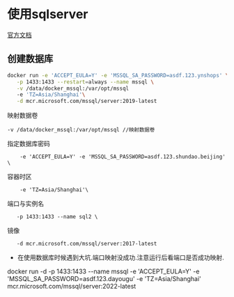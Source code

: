# 使用sqlserver

[官方文档](https://docs.microsoft.com/zh-cn/sql/linux/quickstart-install-connect-docker?view=sql-server-2017&pivots=cs1-bash)

## 创建数据库


```bash
docker run -e 'ACCEPT_EULA=Y' -e 'MSSQL_SA_PASSWORD=asdf.123.ynshops' \
   -p 1433:1433 --restart=always --name mssql \
   -v /data/docker_mssql:/var/opt/mssql
   -e 'TZ=Asia/Shanghai'\
   -d mcr.microsoft.com/mssql/server:2019-latest
```

映射数据卷
```
-v /data/docker_mssql:/var/opt/mssql //映射数据卷
```

指定数据库密码

```
    -e 'ACCEPT_EULA=Y' -e 'MSSQL_SA_PASSWORD=asdf.123.shundao.beijing' \
```


容器时区
```
    -e 'TZ=Asia/Shanghai'\
```

端口与实例名

```
   -p 1433:1433 --name sql2 \
```

镜像

```
   -d mcr.microsoft.com/mssql/server:2017-latest
```

* 在使用数据库时候遇到大坑.端口映射没成功.注意运行后看端口是否成功映射.

docker run -d -p 1433:1433 --name mssql -e 'ACCEPT_EULA=Y' -e 'MSSQL_SA_PASSWORD=asdf.123.dayougu' -e 'TZ=Asia/Shanghai' mcr.microsoft.com/mssql/server:2022-latest